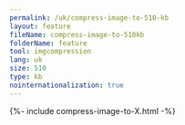 ```yaml
---
permalink: /uk/compress-image-to-510-kb
layout: feature
fileName: compress-image-to-510kb
folderName: feature
tool: imgcompression
lang: uk
size: 510
type: kb
nointernationalization: true
---
```

{%- include compress-image-to-X.html -%}       
